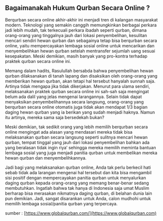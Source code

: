 ## Bagaimanakah Hukum Qurban Secara Online ?

Berqurban secara online akhir-akhir ini menjadi tren di kalangan masyarakat modern. Teknologi yang semakin canggih memungkinkan berbagai perkara jadi lebih mudah, tak terkecuali perkara ibadah seperti qurban, dimana orang-orang yang tinggalnya jauh dari lokasi penyembelihan, kesulitan mencari sendiri hewan qurban dan sebagainya tetap bisa berqurban secara online, yaitu mempercayakan lembaga sosial online untuk mencarikan dan menyembelihkan hewan qurban setelah mentransfer sejumlah uang sesuai kesepakatan. Meski demikian, masih banyak yang pro-kontra terhadap praktek qurban secara online ini.
 
Memang dalam hadits, Rasulullah bersabda bahwa penyembelihan hewan qurban dilaksanakan di tanah lapang dan disaksikan oleh orang-orang yang memberikan hewan qurban, akan tetapi hal tersebut hanyalah sunnah saja. Artinya tidak mengapa jika tidak dikerjakan. Menurut para ulama sendiri, melaksanakan praktek qurban secara online ini sah-sah saja mengingat belum ada dalil yang jelas mengenai larangannya. Selain tidak dapat menyaksikan penyembelihannya secara langsung, orang-orang yang berqurban secara online otomatis juga tidak akan mendapat 1/3 bagian daging hewan qurban yang ia berikan yang sudah menjadi haknya. Namun itu artinya, mereka sama saja bersedekah bukan?
 
Meski demikian, tak sedikit orang yang lebih memilih berqurban secara online mengingat ada alasan yang mendasari mereka tidak bisa melaksanakan qurban secara langsung seperti sulitnya mencari hewan qurban, tempat tinggal yang jauh dari lokasi penyembelihan bahkan ada yang beralasan tidak ingin riya’ sehingga mereka memilih meminta bantuan lembaga sosial yang juga menjadi panitia qurban untuk membelikan mereka hewan qurban dan menyembelihkannya.
 
Jadi bagi yang melaksanakan qurban online, Anda tak perlu berkecil hati sebab tidak ada larangan mengenai hal tersebut dan kita bisa mengambil sisi positif dengan mempercayakan panitia qurban untuk menyalurkan daging qurban kepada orang-orang yang memang benar-benar sedang membutuhkan. Ingatlah bahwa tak hanya di Indonesia saja umat Muslim berharap bisa merasakan nikmatnya daging qurban, di belahan dunia lain pun demikian. Jadi, sangat disarankan untuk Anda, calon mudhohi untuk memilih lembaga sosial/panitia qurban yang terpercaya.

sumber : [https://www.globalqurban.com/](https://www.globalqurban.com)
